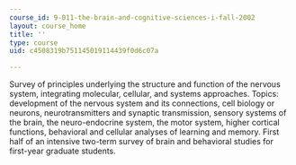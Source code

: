 ```yaml
---
course_id: 9-011-the-brain-and-cognitive-sciences-i-fall-2002
layout: course_home
title: ''
type: course
uid: c4508319b751145019114439f0d6c07a

---
```

Survey of principles underlying the structure and function of the nervous system, integrating molecular, cellular, and systems approaches. Topics: development of the nervous system and its connections, cell biology or neurons, neurotransmitters and synaptic transmission, sensory systems of the brain, the neuro-endocrine system, the motor system, higher cortical functions, behavioral and cellular analyses of learning and memory. First half of an intensive two-term survey of brain and behavioral studies for first-year graduate students.

